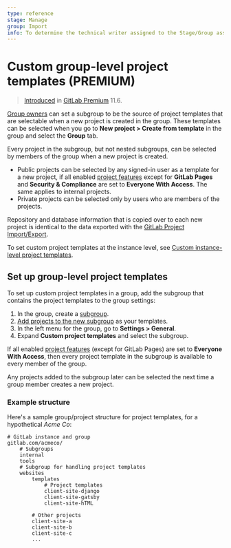 ```yaml
---
type: reference
stage: Manage
group: Import
info: To determine the technical writer assigned to the Stage/Group associated with this page, see https://about.gitlab.com/handbook/engineering/ux/technical-writing/#assignments
---
```


# Custom group-level project templates **(PREMIUM)**

> [Introduced](https://gitlab.com/gitlab-org/gitlab/-/issues/6861) in [GitLab Premium](https://about.gitlab.com/pricing/) 11.6.

[Group owners](../permissions.md#group-members-permissions) can set a subgroup to
be the source of project templates that are selectable when a new project is created
in the group. These templates can be selected when you go to **New project > Create from template**
in the group and select the **Group** tab.

Every project in the subgroup, but not nested subgroups, can be selected by members
of the group when a new project is created.

- Public projects can be selected by any signed-in user as a template for a new project,
  if all enabled [project features](../project/settings/index.md#sharing-and-permissions)
  except for **GitLab Pages** and **Security & Compliance** are set to **Everyone With Access**.
  The same applies to internal projects.
- Private projects can be selected only by users who are members of the projects.

Repository and database information that is copied over to each new project is identical to the
data exported with the [GitLab Project Import/Export](../project/settings/import_export.md).

To set custom project templates at the instance level, see [Custom instance-level project templates](../admin_area/custom_project_templates.md).

## Set up group-level project templates

To set up custom project templates in a group, add the subgroup that contains the
project templates to the group settings:

1. In the group, create a [subgroup](subgroups/index.md).
1. [Add projects to the new subgroup](index.md#add-projects-to-a-group) as your templates.
1. In the left menu for the group, go to **Settings > General**.
1. Expand **Custom project templates** and select the subgroup.

If all enabled [project features](../project/settings/index.md#sharing-and-permissions)
(except for GitLab Pages) are set to **Everyone With Access**, then every project
template in the subgroup is available to every member of the group.

Any projects added to the subgroup later can be selected the next time a group member
creates a new project.

### Example structure

Here's a sample group/project structure for project templates, for a hypothetical _Acme Co_:

```plaintext
# GitLab instance and group
gitlab.com/acmeco/
    # Subgroups
    internal
    tools
    # Subgroup for handling project templates
    websites
        templates
            # Project templates
            client-site-django
            client-site-gatsby
            client-site-hTML

        # Other projects
        client-site-a
        client-site-b
        client-site-c
        ...
```

<!-- ## Troubleshooting

Include any troubleshooting steps that you can foresee. If you know beforehand what issues
one might have when setting this up, or when something is changed, or on upgrading, it's
important to describe those, too. Think of things that may go wrong and include them here.
This is important to minimize requests for support, and to avoid doc comments with
questions that you know someone might ask.

Each scenario can be a third-level heading, e.g. `### Getting error message X`.
If you have none to add when creating a doc, leave this section in place
but commented out to help encourage others to add to it in the future. -->
